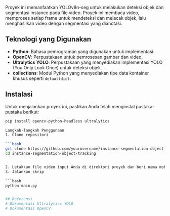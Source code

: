 Proyek ini memanfaatkan YOLOv8n-seg untuk melakukan deteksi objek dan segmentasi instance pada file video. Proyek ini membaca video, memproses setiap frame untuk mendeteksi dan melacak objek, lalu menghasilkan video dengan segmentasi yang dianotasi.

## Teknologi yang Digunakan

- **Python**: Bahasa pemrograman yang digunakan untuk implementasi.
- **OpenCV**: Perpustakaan untuk pemrosesan gambar dan video.
- **Ultralytics YOLO**: Perpustakaan yang menyediakan implementasi YOLO (You Only Look Once) untuk deteksi objek.
- **collections**: Modul Python yang menyediakan tipe data kontainer khusus seperti `defaultdict`.

## Instalasi

Untuk menjalankan proyek ini, pastikan Anda telah menginstal pustaka-pustaka berikut:

```bash
pip install opencv-python-headless ultralytics

Langkah-langkah Penggunaan
1. Clone repositori

```bash
git clone https://github.com/yourusername/instance-segmentation-object-tracking.git
cd instance-segmentation-object-tracking


2. Letakkan file video input Anda di direktori proyek dan beri nama mobil.mp4 atau ubah skrip untuk menggunakan file video yang Anda inginkan.
3. Jalankan skrip

```bash
python main.py


## Referensi
# Dokumentasi Ultralytics YOLO
# Dokumentasi OpenCV
